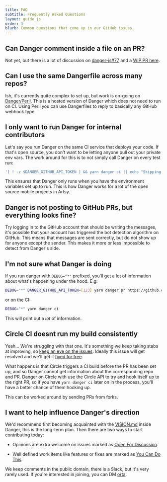 ```yaml
---
title: FAQ
subtitle: Frequently Asked Questions
layout: guide_js
order: 3
blurb: Common questions that come up in our GitHub issues.
---
```


## Can Danger comment inside a file on an PR?

Not yet, but there is a lot of discussion on [danger-js#77][77] and a [WIP PR here][529].

## Can I use the same Dangerfile across many repos?

Ish, it's currently quite complex to set up, but work is on-going on [Danger/Peril][peril]. This is a hosted version of Danger which does not need to run on CI. Using Peril you can use Dangerfiles to reply to basically any GitHub webhook type.

## I only want to run Danger for internal contributors

Let's say you run Danger on the same CI service that deploys your code. If that's open source, you don't want to be letting anyone pull out your private env vars. The work around for this is to not simply call Danger on every test run:

```sh
'[ ! -z $DANGER_GITHUB_API_TOKEN ] && yarn danger ci || echo "Skipping Danger for External Contributor"'
```

This ensures that Danger only runs when you have the environment variables set up to run. This is how Danger works for a lot of the open source mobile projects in Artsy.

## Danger is not posting to GitHub PRs, but everything looks fine?

Try logging in to the GitHub account that should be writing the messages, it's possible that your account has triggered the bot detection algorithm on GitHub. This means that messages are sent correctly, but do not show up for anyone except the sender. This makes it more or less impossible to detect from Danger's side.

## I'm not sure what Danger is doing

If you run danger with `DEBUG="*"` prefixed, you'll get a lot of information about what's happening under the hood. E.g:

```sh
DEBUG="*" DANGER_GITHUB_API_TOKEN=[123] yarn danger pr https://github.com/facebook/react/pull/11865
```

or on the CI:

```sh
DEBUG="*" yarn danger ci
```

This will print out a _lot_ of information.

## Circle CI doesnt run my build consistently

Yeah... We're struggling with that one. It's something we keep taking stabs at improving, so [keep an eye on the issues][circle_issues]. Ideally this issue will get resolved and we'll get it [fixed for free][circle_pr].

What happens is that Circle triggers a CI build before the PR has been set up, and so Danger cannot get information
about the corresponding repo and PR. Danger on Circle with use the Circle API to try and hook itself up to the right PR, so if you have `yarn danger ci` later on in the process, you'll have a better chance of them hooking up.

This can be worked around by sending PRs from forks.

[circle_issues]: https://github.com/danger/danger-js/search?q=circle&state=open&type=Issues&utf8=✓
[circle_pr]: https://discuss.circleci.com/t/pull-requests-not-triggering-build/1213

## I want to help influence Danger's direction

We'd recommend first becoming acquainted with the [VISION.md][] inside Danger, this is the long-term plan. Then there are two ways to start contributing today:

* Opinions are extra welcome on issues marked as [Open For Discussion][open].

* Well defined work items like features or fixes are marked as [You Can Do This][you-can-do-this].

We keep comments in the public domain, there is a Slack, but it's very rarely used. If you're interested in joining, you can DM [orta][].

[77]: https://github.com/danger/danger-js/issues/77
[529]: https://github.com/danger/danger-js/issues/529
[vision.md]: https://github.com/danger/danger-js/blob/master/VISION.md
[open]: https://github.com/danger/danger-js/issues?q=is%3Aissue+is%3Aopen+label%3A%22Open+for+Discussion%22
[you-can-do-this]: https://github.com/danger/danger-js/issues?q=is%3Aissue+is%3Aopen+label%3A%22You+Can+Do+This%22
[orta]: https://twitter.com/orta/
[peril]: https://github.com/danger/peril
